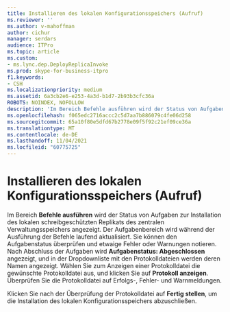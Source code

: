 ```yaml
---
title: Installieren des lokalen Konfigurationsspeichers (Aufruf)
ms.reviewer: ''
ms.author: v-mahoffman
author: cichur
manager: serdars
audience: ITPro
ms.topic: article
ms.custom:
- ms.lync.dep.DeployReplicaInvoke
ms.prod: skype-for-business-itpro
f1.keywords:
- CSH
ms.localizationpriority: medium
ms.assetid: 6a3cb2e6-e253-4a3d-b1d7-2b93b3cfc36a
ROBOTS: NOINDEX, NOFOLLOW
description: 'Im Bereich Befehle ausführen wird der Status von Aufgaben zur Installation des lokalen schreibgeschützten Replikats des zentralen Verwaltungsspeichers angezeigt. Der Aufgabenbereich wird während der Ausführung der Befehle laufend aktualisiert. Sie können den Aufgabenstatus überprüfen und etwaige Fehler oder Warnungen notieren. Nach Abschluss der Aufgaben wird Aufgabenstatus: Abgeschlossen angezeigt, und in der Dropdownliste mit den Protokolldateien werden deren Namen angezeigt. Wählen Sie zum Anzeigen einer Protokolldatei die gewünschte Protokolldatei aus, und klicken Sie auf Protokoll anzeigen. Überprüfen Sie die Protokolldatei auf Erfolgs-, Fehler- und Warnmeldungen.'
ms.openlocfilehash: f065edc2716accc2c5d7aa7b886079c4fe06d258
ms.sourcegitcommit: 65a10f80e5dfd67b2778e09f5f92c21ef09ce36a
ms.translationtype: MT
ms.contentlocale: de-DE
ms.lasthandoff: 11/04/2021
ms.locfileid: "60775725"
---
```

# <a name="install-local-configuration-store-invoke"></a>Installieren des lokalen Konfigurationsspeichers (Aufruf)
 
Im Bereich **Befehle ausführen** wird der Status von Aufgaben zur Installation des lokalen schreibgeschützten Replikats des zentralen Verwaltungsspeichers angezeigt. Der Aufgabenbereich wird während der Ausführung der Befehle laufend aktualisiert. Sie können den Aufgabenstatus überprüfen und etwaige Fehler oder Warnungen notieren. Nach Abschluss der Aufgaben wird **Aufgabenstatus: Abgeschlossen** angezeigt, und in der Dropdownliste mit den Protokolldateien werden deren Namen angezeigt. Wählen Sie zum Anzeigen einer Protokolldatei die gewünschte Protokolldatei aus, und klicken Sie auf **Protokoll anzeigen**. Überprüfen Sie die Protokolldatei auf Erfolgs-, Fehler- und Warnmeldungen.
  
Klicken Sie nach der Überprüfung der Protokolldatei auf **Fertig stellen**, um die Installation des lokalen Konfigurationsspeichers abzuschließen.
  

